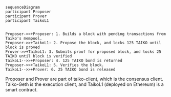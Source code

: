 ```mermaid
sequenceDiagram
participant Proposer
participant Prover
participant TaikoL1


Proposer->>+Proposer: 1. Builds a block with pending transactions from Taiko's mempool.
Proposer->>+TaikoL1: 2. Propose the block, and locks 125 TAIKO until block is proved
Prover->>+TaikoL1: 3. Submits proof for proposed block, and locks 25 TAIKO until block is verified
TaikoL1-->>+Proposer: 4. 125 TAIKO bond is returned
Proposer->>+TaikoL1: 5. Verifies the block.
TaikoL1-->>+Prover: 6. 25 TAIKO bond is released
```

Proposer and Prover are part of taiko-client, which is the consensus client. Taiko-Geth is the execution client, and TaikoL1 (deployed on Ethereum) is a smart contract.
